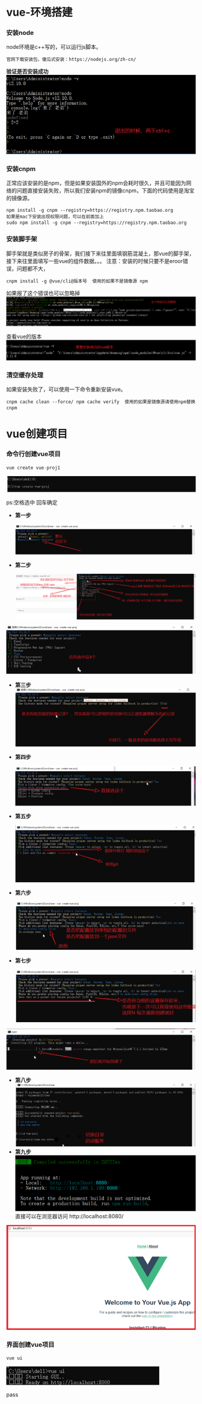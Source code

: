 # vue-环境搭建

### 安装node

node环境是c++写的，可以运行js脚本。

```zzz
官网下载安装包，傻瓜式安装：https://nodejs.org/zh-cn/
```

**验证是否安装成功**
![img](前端搭建.assets/1407587-20190905132046413-579460889.png)

### 安装cnpm

正常应该安装的是npm，但是如果安装国外的npm会耗时很久，并且可能因为网络的问题直接安装失败，所以我们安装npm的镜像cnpm，下面的代码使用是淘宝的镜像源。

```zzz
npm install -g cnpm --registry=https://registry.npm.taobao.org
如果是mac下安装出现权限问题，可以在前面加上
sudo npm install -g cnpm --registry=https://registry.npm.taobao.org
```

### 安装脚手架

脚手架就是类似房子的骨架，我们接下来往里面填钢筋混凝土，那vue的脚手架，接下来往里面填写一些vue的组件数据。。。
注意：安装的时候只要不是eroor错误，问题都不大，

```zzz
cnpm install -g @vue/cli@版本号  使用的如果不是镜像源 npm
```

如果报了这个错误也可以忽略掉
[![img](前端搭建.assets/1407587-20190905132105366-1036564996.png)](https://img2018.cnblogs.com/blog/1407587/201909/1407587-20190905132105366-1036564996.png)

查看vue的版本
![img](前端搭建.assets/1407587-20190905132133396-1563153354.png)

### 清空缓存处理

如果安装失败了，可以使用一下命令重新安装vue。

```zzz
cnpm cache clean --force/ npm cache verify  使用的如果是镜像源请使用npm替换cnpm
```

# vue创建项目

### 命令行创建vue项目

```python
vue create vue-proj1
```

[![img](前端搭建.assets/1407587-20190923105036774-1501784239.png)](https://img2018.cnblogs.com/blog/1407587/201909/1407587-20190923105036774-1501784239.png)

ps:空格选中 回车确定

- **第一步**

  ![img](前端搭建.assets/1407587-20190905154115352-941192984.png)

- **第二步**

  ![img](前端搭建.assets/1407587-20190905154129387-1817104027.png)

[![img](前端搭建.assets/1407587-20190905154140357-635547676.png)](https://img2018.cnblogs.com/blog/1407587/201909/1407587-20190905154140357-635547676.png)

- **第三步**
  [![img](前端搭建.assets/1407587-20190905154155379-917090081.png)](https://img2018.cnblogs.com/blog/1407587/201909/1407587-20190905154155379-917090081.png)

- **第四步**

  [![img](前端搭建.assets/1407587-20190905154206405-1674061813.png)](https://img2018.cnblogs.com/blog/1407587/201909/1407587-20190905154206405-1674061813.png)

- **第五步**

  [![img](前端搭建.assets/1407587-20190905154220363-448486109.png)](https://img2018.cnblogs.com/blog/1407587/201909/1407587-20190905154220363-448486109.png)

- **第六步**

  [![img](前端搭建.assets/1407587-20190905154228378-824620995.png)](https://img2018.cnblogs.com/blog/1407587/201909/1407587-20190905154228378-824620995.png)

- **第七步**

  [![img](前端搭建.assets/1407587-20190905154239379-2140158613.png)](https://img2018.cnblogs.com/blog/1407587/201909/1407587-20190905154239379-2140158613.png)

![img](前端搭建.assets/1407587-20190905154251362-1845157508.png)

- **第八步**
  [![img](前端搭建.assets/1407587-20190905154303392-775236087.png)](https://img2018.cnblogs.com/blog/1407587/201909/1407587-20190905154303392-775236087.png)
- **第九步**
  [![img](前端搭建.assets/1407587-20190923161345772-758120114.png)](https://img2018.cnblogs.com/blog/1407587/201909/1407587-20190923161345772-758120114.png)
  直接可以在浏览器访问 http://localhost:8080/

[![img](前端搭建.assets/1407587-20190923161515678-869175944.png)](https://img2018.cnblogs.com/blog/1407587/201909/1407587-20190923161515678-869175944.png)

### 界面创建vue项目

```python
vue ui 
```

[![img](前端搭建.assets/1407587-20190923105016525-733390686.png)](https://img2018.cnblogs.com/blog/1407587/201909/1407587-20190923105016525-733390686.png)

pass